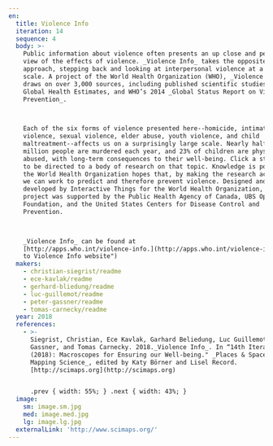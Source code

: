 ```yaml
---
en:
  title: Violence Info
  iteration: 14
  sequence: 4
  body: >-
    Public information about violence often presents an up close and personal
    view of the effects of violence. _Violence Info_ takes the opposite
    approach, stepping back and looking at interpersonal violence at a global
    scale. A project of the World Health Organization (WHO), _Violence Info_
    draws on over 3,000 sources, including published scientific studies, WHO
    Global Health Estimates, and WHO’s 2014 _Global Status Report on Violence
    Prevention_.

      

    Each of the six forms of violence presented here--homicide, intimate partner
    violence, sexual violence, elder abuse, youth violence, and child
    maltreatment--affects us on a surprisingly large scale. Nearly half a
    million people are murdered each year, and 23% of children are physically
    abused, with long-term consequences to their well-being. Click a statistic
    to be directed to a body of research on that topic. Knowledge is power, and
    the World Health Organization hopes that, by making the research accessible,
    we can work to predict and therefore prevent violence. Designed and
    developed by Interactive Things for the World Health Organization, the
    project was supported by the Public Health Agency of Canada, UBS Optimus
    Foundation, and the United States Centers for Disease Control and
    Prevention.

      

    _Violence Info_ can be found at
    [http://apps.who.int/violence-info.](http://apps.who.int/violence-info "Link
    to Violence Info website")
  makers:
    - christian-siegrist/readme
    - ece-kavlak/readme
    - gerhard-bliedung/readme
    - luc-guillemot/readme
    - peter-gassner/readme
    - tomas-carnecky/readme
  year: 2018
  references:
    - >-
      Siegrist, Christian, Ece Kavlak, Garhard Beliedung, Luc Guillemot, Peter
      Gassner, and Tomas Carnecky. 2018._Violence Info_. In “14th Iteration
      (2018): Macroscopes for Ensuring our Well-being." _Places & Spaces:
      Mapping Science_, edited by Katy Börner and Lisel Record.
      [http://scimaps.org](http://scimaps.org)


      .prev { width: 55%; } .next { width: 43%; }
  image:
    sm: image.sm.jpg
    med: image.med.jpg
    lg: image.lg.jpg
  externalLink: 'http://www.scimaps.org/'
---
```

